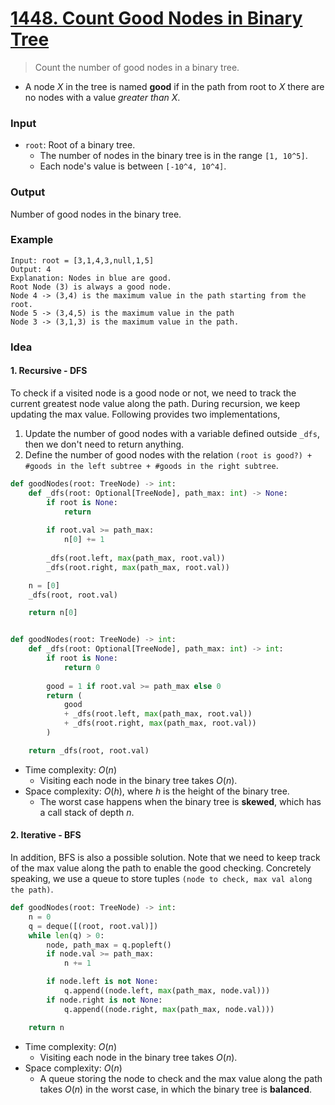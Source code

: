 # [1448. Count Good Nodes in Binary Tree](https://leetcode.com/problems/count-good-nodes-in-binary-tree/)
> Count the number of good nodes in a binary tree.
* A node *X* in the tree is named **good** if in the path from root to *X* there are no nodes with a value *greater than X*.
### Input
* `root`: Root of a binary tree.
	* The number of nodes in the binary tree is in the range `[1, 10^5]`.
	* Each node's value is between `[-10^4, 10^4]`.
### Output
Number of good nodes in the binary tree.
### Example
```
Input: root = [3,1,4,3,null,1,5]
Output: 4
Explanation: Nodes in blue are good.
Root Node (3) is always a good node.
Node 4 -> (3,4) is the maximum value in the path starting from the root.
Node 5 -> (3,4,5) is the maximum value in the path
Node 3 -> (3,1,3) is the maximum value in the path.
```
### Idea
#### 1. Recursive - DFS
To check if a visited node is a good node or not, we need to track the current greatest node value along the path. During recursion, we keep updating the max value. Following provides two implementations,
1. Update the number of good nodes with a variable defined outside `_dfs`, then we don't need to return anything.
2. Define the number of good nodes with the relation `(root is good?) + #goods in the left subtree + #goods in the right subtree`.
```python
def goodNodes(root: TreeNode) -> int:
    def _dfs(root: Optional[TreeNode], path_max: int) -> None:
        if root is None:
            return
        
        if root.val >= path_max:
            n[0] += 1
        
        _dfs(root.left, max(path_max, root.val))
        _dfs(root.right, max(path_max, root.val))

    n = [0]
    _dfs(root, root.val)

    return n[0]


def goodNodes(root: TreeNode) -> int:
    def _dfs(root: Optional[TreeNode], path_max: int) -> int:
        if root is None:
            return 0
        
        good = 1 if root.val >= path_max else 0
        return (
            good
            + _dfs(root.left, max(path_max, root.val))
            + _dfs(root.right, max(path_max, root.val))
        )

    return _dfs(root, root.val)
```
* Time complexity: $O(n)$
	* Visiting each node in the binary tree takes $O(n)$.
* Space complexity: $O(h)$, where $h$ is the height of the binary tree.
	* The worst case happens when the binary tree is **skewed**, which has a call stack of depth $n$.
#### 2. Iterative - BFS
In addition, BFS is also a possible solution. Note that we need to keep track of the max value along the path to enable the good checking. Concretely speaking, we use a queue to store tuples `(node to check, max val along the path)`.
```python
def goodNodes(root: TreeNode) -> int:
    n = 0
    q = deque([(root, root.val)])
    while len(q) > 0:
        node, path_max = q.popleft()
        if node.val >= path_max:
            n += 1

        if node.left is not None:
            q.append((node.left, max(path_max, node.val)))
        if node.right is not None:
            q.append((node.right, max(path_max, node.val)))

    return n
```
* Time complexity: $O(n)$
	* Visiting each node in the binary tree takes $O(n)$.
* Space complexity: $O(n)$
	* A queue storing the node to check and the max value along the path takes $O(n)$ in the worst case, in which the binary tree is **balanced**.